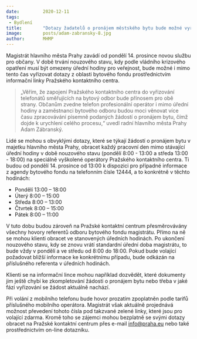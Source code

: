 ```yaml
---
date:         2020-12-11
tags:         
 - Bydlení
title:        "Dotazy žadatelů o pronájem městského bytu bude možné vyřizovat přes informační linku i během nouzového stavu každý pracovní den"
image: 	      posts/adam-zabransky-8.jpg
author:       MHMP
---
```

 
Magistrát hlavního města Prahy zavádí od pondělí 14. prosince novou službu pro občany. V době trvání nouzového stavu, kdy podle vládního krizového opatření musí být omezeny úřední hodiny pro veřejnost, bude možné i mimo tento čas vyřizovat dotazy z oblasti bytového fondu prostřednictvím informační linky Pražského kontaktního centra.

> „Věřím, že zapojení Pražského kontaktního centra do vyřizování telefonátů směřujících na bytový odbor bude přínosem pro obě strany. Občanům zvedne telefon profesionální operátor i mimo úřední hodiny a zaměstnanci bytového odboru budou moci věnovat více času zpracovávání písemně podaných žádostí o pronájem bytu, čímž dojde k urychlení celého procesu,“ uvedl radní hlavního města Prahy Adam Zábranský.

Lidé se mohou s obvyklými dotazy, které se týkají žádostí o pronájem bytu v majetku hlavního města Prahy, obracet každý pracovní den mimo stávající úřední hodiny v době nouzového stavu (pondělí 8:00 - 13:00 a středa 13:00 - 18:00) na speciálně vyškolené operátory Pražského kontaktního centra. Ti budou od pondělí 14. prosince od 13:00 k dispozici pro případné informace z agendy bytového fondu na telefonním čísle 12444, a to konkrétně v těchto hodinách:

* Pondělí   13:00 – 18:00
* Úterý     8:00 – 15:00
* Středa    8:00 – 13:00
* Čtvrtek   8:00 – 15:00
* Pátek     8:00 – 11:00

V tuto dobu budou zároveň na Pražské kontaktní centrum přesměrovávány všechny hovory referentů odboru bytového fondu magistrátu. Přímo na ně se mohou klienti obracet ve stanovených úředních hodinách. Po ukončení nouzového stavu, kdy se znovu vrátí standardní úřední doba magistrátu, to bude vždy v pondělí a ve středu od 8:00 do 18:00. Pokud bude volající požadovat bližší informace ke konkrétnímu případu, bude odkázán na příslušného referenta v úředních hodinách.

Klienti se na informační lince mohou například dozvědět, které dokumenty jim ještě chybí ke zkompletování žádosti o pronájem bytu nebo třeba v jaké fázi vyřizování se žádost aktuálně nachází.

Při volání z mobilního telefonu bude hovor prozatím zpoplatněn podle tarifů příslušného mobilního operátora. Magistrát však aktuálně projednává možnost převedení tohoto čísla pod takzvané zelené linky, které jsou pro volající zdarma. Kromě toho se zájemci mohou bezplatně se svými dotazy obracet na Pražské kontaktní centrum přes e-mail info@praha.eu nebo také prostřednictvím on-line dotazníku.

 
